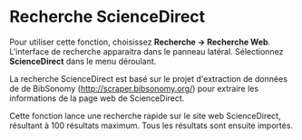 Recherche ScienceDirect
=======================

Pour utiliser cette fonction, choisissez **Recherche -&gt; Recherche Web**. L'interface de recherche apparaitra dans le panneau latéral. Sélectionnez **ScienceDirect** dans le menu déroulant.

La recherche ScienceDirect est basé sur le projet d'extraction de données de de BibSonomy (http://scraper.bibsonomy.org/) pour extraire les informations de la page web de ScienceDirect.

Cette fonction lance une recherche rapide sur le site web ScienceDirect, résultant à 100 résultats maximum. Tous les résultats sont ensuite importés.

